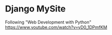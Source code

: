 # Django MySite

Following "Web Development with Python"
https://www.youtube.com/watch?v=yD0_1DPmfKM